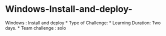 # Windows-Install-and-deploy-
Windows : Install and deploy  *  Type of Challenge:  *  Learning Duration: Two days. *  Team challenge : solo
